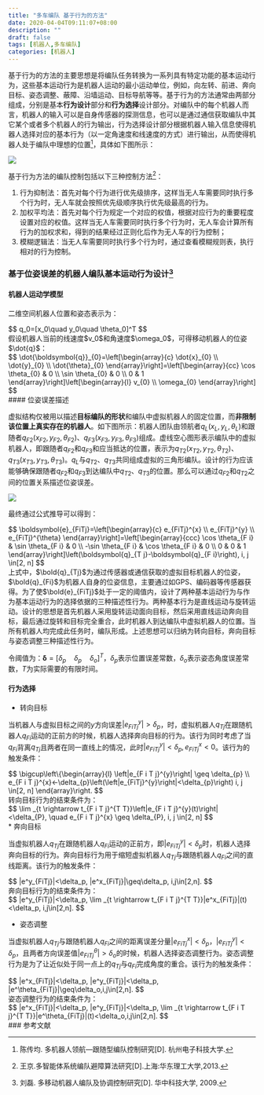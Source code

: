 ```yaml
---
title: "多车编队 基于行为的方法"
date: 2020-04-04T09:11:07+08:00
description: ""
draft: false
tags: [机器人,多车编队]
categories: [机器人]
---
```


基于行为的方法的主要思想是将编队任务转换为一系列具有特定功能的基本运动行为，这些基本运动行为是机器人运动的最小运动单位，例如，向左转、前进、奔向目标、姿态调整、蔽障、沿墙运动、目标导航等等。基于行为的方法通常由两部分组成，分别是基本**行为设计**部分和**行为选择**设计部分。对编队中的每个机器人而言，机器人的输入可以是自身传感器的探测信息，也可以是通过通信获取编队中其它某个或者多个机器人的行为输出，行为选择设计部分根据机器人输入信息使得机器人选择对应的基本行为（以一定角速度和线速度的方式）进行输出，从而使得机器人处于编队中理想的位置[^1]，具体如下图所示：

![](https://gitee.com/chengshuyi/scripts/raw/master/img/image-20200404112052576.png)

基于行为方法的编队控制包括以下三种控制方法[^2]：

1. 行为抑制法：首先对每个行为进行优先级排序，这样当无人车需要同时执行多个行为时，无人车就会按照优先级顺序执行优先级最高的行为。
2. 加权平均法：首先对每个行为规定一个对应的权值，根据对应行为的重要程度设置对应的权值。这样当无人车需要同时执行多个行为时，无人车会计算所有行为的加权求和，得到的结果经过正则化后作为无人车的行为控制；
3. 模糊逻辑法：当无人车需要同时执行多个行为时，通过查看模糊规则表，执行相对的行为控制。 

### 基于位姿误差的机器人编队基本运动行为设计[^3]

#### 机器人运动学模型

二维空间机器人位置和姿态表示为：
<div>
$$
q_0=[x_0\quad y_0\quad \theta_0]^T
$$
</div>
假设机器人当前的线速度$v_0$和角速度$\omega_0$，可得移动机器人的位姿$\dot{q}$：
<div>
$$
\dot{\boldsymbol{q}}_{0}=\left[\begin{array}{c}
\dot{x}_{0} \\
\dot{y}_{0} \\
\dot{\theta}_{0}
\end{array}\right]=\left[\begin{array}{cc}
\cos \theta_{0} & 0 \\
\sin \theta_{0} & 0 \\
0 & 1
\end{array}\right]\left[\begin{array}{l}
v_{0} \\
\omega_{0}
\end{array}\right]
$$
</div>
#### 位姿误差描述

虚拟结构仅被用以描述**目标编队的形状**和编队中虚拟机器人的固定位置，而**非限制该位置上真实存在的机器人**。如下图所示：机器人团队由领航者$q_L(x_L,y_L,\theta_L)$和跟随者$q_{F2}(x_{F2},y_{F2},\theta_{F2})$、$q_{F3}(x_{F3},y_{F3},\theta_{F3})$组成。虚线空心图形表示编队中的虚拟机器人，即跟随者$q_{F2}$和$q_{F3}$和应当抵达的位置，表示为$q_{T2}(x_{T2},y_{T2},\theta_{T2})$、$q_{T3}(x_{T3},y_{T3},\theta_{T3})$。$q_L$与$q_{T2}$、$q_{T3}$共同组成虚拟的三角形编队。设计的行为应该能够确保跟随者$q_{F2}$和$q_{F3}$到达编队中$q_{T2}$、$q_{T3}$的位置。那么可以通过$q_{F2}$和$q_{T2}$之间的位置关系描述位姿误差。

![](https://gitee.com/chengshuyi/scripts/raw/master/img/image-20200404142240713.png)

最终通过公式推导可以得到：
<div>
$$
\boldsymbol{e}_{FiTj}=\left[\begin{array}{c}
e_{FiTj}^{x} \\
e_{FiTj}^{y} \\
e_{FiTj}^{\theta}
\end{array}\right]=\left[\begin{array}{ccc}
\cos \theta_{F i} & \sin \theta_{F i} & 0 \\
-\sin \theta_{F i} & \cos \theta_{F i} & 0 \\
0 & 0 & 1
\end{array}\right]\left(\boldsymbol{q}_{T j}-\boldsymbol{q}_{F i}\right), i, j \in[2, n]
$$
</div>
上式中，$\bold{q}_{Tj}$为通过传感器或通信获取的虚拟目标机器人的位姿，$\bold{q}_{Fi}$为机器人自身的位姿信息，主要通过如GPS、编码器等传感器获得。为了使$\bold{e}_{FiTj}$处于一定的阈值内，设计了两种基本运动行为与作为基本运动行为的选择依据的三种描述性行为。两种基本行为是直线运动与旋转运动。设计的思想是首先机器人采用旋转运动面向目标，然后采用直线运动奔向目标，最后通过旋转和目标完全重合，此时机器人到达编队中虚拟机器人的位置。当所有机器人均完成此任务时，编队形成。上述思想可以归纳为转向目标，奔向目标与姿态调整三种描述性行为。

令阈值为：$\boldsymbol{\delta} = [\delta_p\quad \delta_p\quad \delta_o]^T$，$\delta_p$表示位置误差常数，$\delta_o$表示姿态角度误差常数，$T$为实际需要的有限时间。

#### 行为选择

* 转向目标

当机器人与虚拟目标之间的$y$方向误差$|e^y_{FiTj}|>\delta_p$，时，虚拟机器人$q_{Tj}$在跟随机器人$q_{Fi}$运动的正前方的时候，机器人选择奔向目标的行为。该行为同时考虑了当$q_{Fi}$背离$q_{Tj}$且两者在同一直线上的情况，此时$|e^y_{FiTj}|<\delta_p,e^x_{FiTj}<0$。该行为的触发条件：
<div>
$$
\bigcup\left\{\begin{array}{l}
\left|e_{F i T j}^{y}\right| \geq \delta_{p} \\
e_{F i T j}^{x}<-\delta_{p}\left(\left|e_{FiTj}^{y}\right|<\delta_{p}\right) i, j \in[2, n]
\end{array}\right.
$$
</div>
转向目标行为的结束条件为：
<div>
$$
\lim _{t \rightarrow t_{F i T j}^{T T}}\left|e_{F i T j}^{y}(t)\right|<\delta_{P}, \quad e_{F i T j}^{x} \geq \delta_{P}, i, j \in[2, n]
$$
</div>
* 奔向目标

当虚拟机器人$q_{Tj}$在跟随机器人$q_{Fi}$运动的正前方，即$|e^y_{FiTj}|<\delta_p$时，机器人选择奔向目标的行为。奔向目标行为用于缩短虚拟机器人$q_{Tj}$与跟随机器人$q_{Fi}$之间的直线距离。该行为的触发条件：
<div>
$$
|e^y_{FiTj}|<\delta_p, |e^x_{FiTj}|\geq\delta_p, i,j\in[2,n].
$$
</div>
奔向目标行为的结束条件为：
<div>
$$
|e^y_{FiTj}|<\delta_p, \lim _{t \rightarrow t_{F i T j}^{T T}}|e^x_{FiTj}|(t)<\delta_p, i,j\in[2,n].
$$
</div>

* 姿态调整

当虚拟机器人$q_{Tj}$与跟随机器人$q_{Fi}$之间的距离误差分量$|e^x_{FiTj}|<\delta_p$，$|e^y_{FiTj}|<\delta_p$，且两者方向误差值$|e^\theta_{FiTj}|>\delta_o$的时候，机器人选择姿态调整行为。姿态调整行为是为了让近似处于同一点上的$q_{Tj}$与$q_{Fi}$完成角度的重合。该行为的触发条件：
<div>
$$
|e^x_{FiTj}|<\delta_p, |e^y_{FiTj}|<\delta_p, |e^\theta_{FiTj}|\geq\delta_o,i,j\in[2,n].
$$
</div>
姿态调整行为的结束条件为：
<div>
$$
|e^x_{FiTj}|<\delta_p, |e^y_{FiTj}|<\delta_p, \lim _{t \rightarrow t_{F i T j}^{T T}}|e^\theta_{FiTj}|(t)<\delta_o,i,j\in[2,n].
$$
</div>
### 参考文献

[^1]: 陈传均. 多机器人领航—跟随型编队控制研究[D]. 杭州电子科技大学.
[^2]:王京.多智能体系统编队避障算法研究[D].上海:华东理工大学,2013.
[^3]: 刘磊. 多移动机器人编队及协调控制研究[D]. 华中科技大学, 2009.

